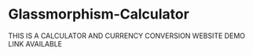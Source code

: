 # Glassmorphism-Calculator
THIS IS A CALCULATOR AND CURRENCY CONVERSION WEBSITE
DEMO LINK AVAILABLE 
